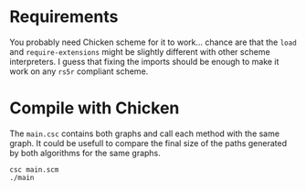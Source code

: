 Requirements
===================

You probably need Chicken scheme for it to work... chance are that the `load` and `require-extensions` might be slightly different with other scheme interpreters. I guess that fixing the imports should be enough to make it work on any `rs5r` compliant scheme.

Compile with Chicken
====================

The `main.csc` contains both graphs and call each method with the same graph. It could be usefull to compare the final size of the paths generated by both algorithms for the same graphs.

    csc main.scm
    ./main
